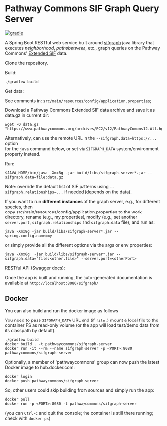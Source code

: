 # Pathway Commons SIF Graph Query Server

[![gradle](https://github.com/PathwayCommons/sifgraph-server/actions/workflows/gradle.yml/badge.svg)](https://github.com/PathwayCommons/sifgraph-server/actions/workflows/gradle.yml)

A Spring Boot RESTful web service built around [sifgraph](https://github.com/PathwayCommons/sifgraph) 
java library that executes _neighborhood_, _pathsbetween_, etc., graph queries 
on the Pathway Commons' [Extended SIF](http://www.pathwaycommons.org/pc2/formats#sif) data.

Clone the repository.

Build:

```commandline
./gradlew build
```

Get data:

See comments in: `src/main/resources/config/application.properties`; 

Download a Pathway Commons Extended SIF data archive and save it as data.gz in current dir:

```commandline
wget -O data.gz "https://www.pathwaycommons.org/archives/PC2/v12/PathwayComons12.All.hgnc.txt.gz"
```

Alternatively, can use the remote URL in the `--sifgraph.data=https://...` option  
for the `java` command below, or set via `SIFGRAPH_DATA` system/environment property instead.

Run:

```commandline
$JAVA_HOME/bin/java -Xmx8g -jar build/libs/sifgraph-server*.jar --sifgraph.data=file:data.gz
```

Note: override the default list of SIF patterns using `--sifgraph.relationships=...` if needed (depends on the data).

If you want to run __different instances__ of the graph server, e.g., for different species, then  
copy src/main/resources/config/application.properties to the work directory, 
rename (e.g., my.properties), modify (e.g., set another `server.port`, `sifgraph.relationships` 
and `sifgraph.data` file), and run as:

```commandline
java -Xmx8g -jar build/libs/sifgraph-server*.jar --spring.config.name=my
```

or simply provide all the different options via the args or env properties:

```commandline
java -Xmx8g  -jar build/libs/sifgraph-server*.jar --sifgraph.data="file:<other.file>" --server.port=<otherPort>
```


RESTful API (Swagger docs):

Once the app is built and running, 
the auto-generated documentation is available at 
`http://localhost:8080/sifgraph/`


## Docker
You can also build and run the docker image as follows 

You need to pass `SIFGRAPH_DATA` URL and (if `file:`) mount a local file to the container FS as 
read-only volume (or the app will load test/demo data from its classpath by default).


```commandline
./gradlew build
docker build . -t pathwaycommons/sifgraph-server 
docker run -it --rm --name sifgraph-server -p <PORT>:8080 pathwaycommons/sifgraph-server 
```

Optionally, a member of 'pathwaycommons' group can now push the latest Docker image to hub.docker.com:

```commandline
docker login
docker push pathwaycommons/sifgraph-server
```  

So, other users could skip building from sources and simply run the app:
```commandline
docker pull
docker run -p <PORT>:8080 -t pathwaycommons/sifgraph-server
```

(you can `Ctrl-c` and quit the console; the container is still there running; check with `docker ps`)
